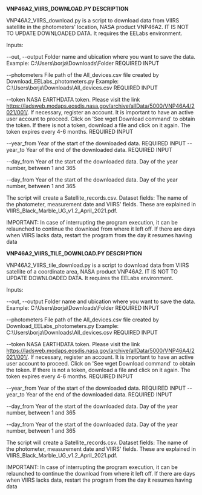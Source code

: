 **VNP46A2_VIIRS_DOWNLOAD.PY DESCRIPTION**

VNP46A2_VIIRS_download.py is a script to download data from VIIRS satellite in the photometers' location, NASA product VNP46A2. IT IS NOT TO UPDATE DOWNLOADED DATA. It 
requires the EELabs environment. 

Inputs:

--out, --output Folder name and ubication where you want to save the data. Example: C:\Users\borja\Downloads\Folder REQUIRED INPUT

--photometers File path of the All_devices.csv file created by Download_EELabs_photometers.py Example: C:\Users\borja\Downloads\All_devices.csv  REQUIRED INPUT

--token NASA EARTHDATA token. Please visit the link https://ladsweb.modaps.eosdis.nasa.gov/archive/allData/5000/VNP46A4/2021/001/. 
If necessary, register an account. It is important to have an active user account to proceed. Click on 'See wget Download command' to obtain the token. If there is not a token, download a file and click on it again. 
The token expires every 4-6 months. REQUIRED INPUT

--year_from Year of the start of the downloaded data. REQUIRED INPUT
--year_to Year of the end of the downloaded data. REQUIRED INPUT


--day_from Year of the start of the downloaded data. Day of the year number, between 1 and 365

--day_from Year of the start of the downloaded data. Day of the year number, between 1 and 365


The script will create a Satellite_records.csv. Dataset fields: The name of the photometer, measurement date and VIIRS' fields. These are explained in VIIRS_Black_Marble_UG_v1.2_April_2021.pdf.

IMPORTANT: In case of interrupting the program execution, it can be relaunched to continue the download from where it left off. 
If there are days when VIIRS lacks data, restart the program from the day it resumes having data

**VNP46A2_VIIRS_TILE_DOWNLOAD.PY DESCRIPTION**

VNP46A2_VIIRS_tile_download.py is a script to download data from VIIRS satellite of a coordinate area, NASA product VNP46A2. IT IS NOT TO UPDATE DOWNLOADED DATA. It 
requires the EELabs environment. 

Inputs:

--out, --output Folder name and ubication where you want to save the data. Example: C:\Users\borja\Downloads\Folder REQUIRED INPUT

--photometers File path of the All_devices.csv file created by Download_EELabs_photometers.py Example: C:\Users\borja\Downloads\All_devices.csv  REQUIRED INPUT

--token NASA EARTHDATA token. Please visit the link https://ladsweb.modaps.eosdis.nasa.gov/archive/allData/5000/VNP46A4/2021/001/. 
If necessary, register an account. It is important to have an active user account to proceed. Click on 'See wget Download command' to obtain the token. If there is not a token, download a file and click on it again. 
The token expires every 4-6 months. REQUIRED INPUT

--year_from Year of the start of the downloaded data. REQUIRED INPUT
--year_to Year of the end of the downloaded data. REQUIRED INPUT


--day_from Year of the start of the downloaded data. Day of the year number, between 1 and 365

--day_from Year of the start of the downloaded data. Day of the year number, between 1 and 365


The script will create a Satellite_records.csv. Dataset fields: The name of the photometer, measurement date and VIIRS' fields. These are explained in VIIRS_Black_Marble_UG_v1.2_April_2021.pdf.

IMPORTANT: In case of interrupting the program execution, it can be relaunched to continue the download from where it left off. 
If there are days when VIIRS lacks data, restart the program from the day it resumes having data
